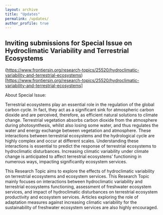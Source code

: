 ```yaml
---
layout: archive
title: "Updates"
permalink: /updates/
author_profile: true
---
```


## Inviting submissions for Special Issue on Hydroclimatic Variability and Terrestrial Ecosystems

(https://www.frontiersin.org/research-topics/25520/hydroclimatic-variability-and-terrestrial-ecosystems)[https://www.frontiersin.org/research-topics/25520/hydroclimatic-variability-and-terrestrial-ecosystems]

About Special Issue: 

Terrestrial ecosystems play an essential role in the regulation of the global carbon cycle. In fact, they act as a significant sink for atmospheric carbon dioxide and are perceived, therefore, as efficient natural solutions to climate change. Terrestrial vegetation absorbs carbon dioxide from the atmosphere during photosynthesis, whilst also losing some water, and thus regulates the water and energy exchange between vegetation and atmosphere. These interactions between terrestrial ecosystems and the hydrological cycle are highly complex and occur at different scales. Understanding these interactions is essential to predict the response of terrestrial ecosystems to hydroclimatic disturbances. Increasing climatic variability under climate change is anticipated to affect terrestrial ecosystems’ functioning in numerous ways, impacting significantly ecosystem services.

This Research Topic aims to explore the effects of hydroclimatic variability on terrestrial ecosystems and ecosystem services. This Research Topic mainly focuses on interactions between hydroclimatic variability and terrestrial ecosystems functioning, assessment of freshwater ecosystem services, and impact of hydroclimatic disturbances on terrestrial ecosystem productivity and ecosystem services. Articles exploring the role of adaptation measures against increasing climatic variability for the sustainability of freshwater ecosystem services are also highly encouraged.


